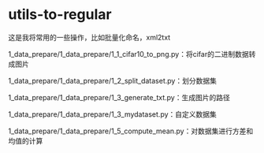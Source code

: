 # utils-to-regular
这是我将常用的一些操作，比如批量化命名，xml2txt

1_data_prepare/1_data_prepare/1_1_cifar10_to_png.py：将cifar的二进制数据转成图片

1_data_prepare/1_data_prepare/1_2_split_dataset.py：划分数据集

1_data_prepare/1_data_prepare/1_3_generate_txt.py：生成图片的路径

1_data_prepare/1_data_prepare/1_3_mydataset.py：自定义数据集

1_data_prepare/1_data_prepare/1_5_compute_mean.py：对数据集进行方差和均值的计算
